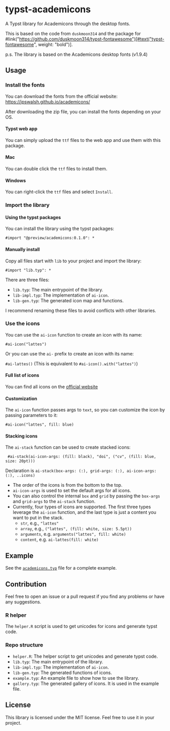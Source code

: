 # typst-academicons

A Typst library for Academicons through the desktop fonts.

This is based on the code from `duskmoon314` and the package for #link("https://github.com/duskmoon314/typst-fontawesome")[#text("typst-fontawesome", weight: "bold")].

p.s. The library is based on the Academicons desktop fonts (v1.9.4)

## Usage

### Install the fonts

You can download the fonts from the official website: https://jpswalsh.github.io/academicons/

After downloading the zip file, you can install the fonts depending on your OS.

#### Typst web app

You can simply upload the `ttf` files to the web app and use them with this package.

#### Mac

You can double click the `ttf` files to install them.

#### Windows

You can right-click the `ttf` files and select `Install`.

### Import the library

#### Using the typst packages

You can install the library using the typst packages:

`#import "@preview/academicons:0.1.0": *`

#### Manually install

Copy all files start with `lib` to your project and import the library:

`#import "lib.typ": *`

There are three files:

- `lib.typ`: The main entrypoint of the library.
- `lib-impl.typ`: The implementation of `ai-icon`.
- `lib-gen.typ`: The generated icon map and functions.

I recommend renaming these files to avoid conflicts with other libraries.

### Use the icons

You can use the `ai-icon` function to create an icon with its name:

`#ai-icon("lattes")`

Or you can use the `ai-` prefix to create an icon with its name:

`#ai-lattes()` (This is equivalent to `#ai-icon().with("lattes")`)

#### Full list of icons

You can find all icons on the [official website](https://jpswalsh.github.io/academicons/)

#### Customization

The `ai-icon` function passes args to `text`, so you can customize the icon by passing parameters to it:

`#ai-icon("lattes", fill: blue)`

#### Stacking icons

The `ai-stack` function can be used to create stacked icons:

` #ai-stack(ai-icon-args: (fill: black), "doi", ("cv", (fill: blue, size: 20pt)))` 

Declaration is `ai-stack(box-args: (:), grid-args: (:), ai-icon-args: (:), ..icons)`

- The order of the icons is from the bottom to the top.
- `ai-icon-args` is used to set the default args for all icons.
- You can also control the internal `box` and `grid` by passing the `box-args` and `grid-args` to the `ai-stack` function.
- Currently, four types of icons are supported. The first three types leverage the `ai-icon` function, and the last type is just a content you want to put in the stack.
  - `str`, e.g., `"lattes"`
  - `array`, e.g., `("lattes", (fill: white, size: 5.5pt))`
  - `arguments`, e.g. `arguments("lattes", fill: white)`
  - `content`, e.g. `ai-lattes(fill: white)`

## Example

See the [`academicons.typ`](https://typst.app/project/rsgOFC4YkwpN7OqtRyiXP3) file for a complete example.

## Contribution

Feel free to open an issue or a pull request if you find any problems or have any suggestions.

### R helper

The `helper.R` script is used to get unicodes for icons and generate typst code. 
### Repo structure

- `helper.R`: The helper script to get unicodes and generate typst code.
- `lib.typ`: The main entrypoint of the library.
- `lib-impl.typ`: The implementation of `ai-icon`.
- `lib-gen.typ`: The generated functions of icons.
- `example.typ`: An example file to show how to use the library.
- `gallery.typ`: The generated gallery of icons. It is used in the example file.

## License

This library is licensed under the MIT license. Feel free to use it in your project.
